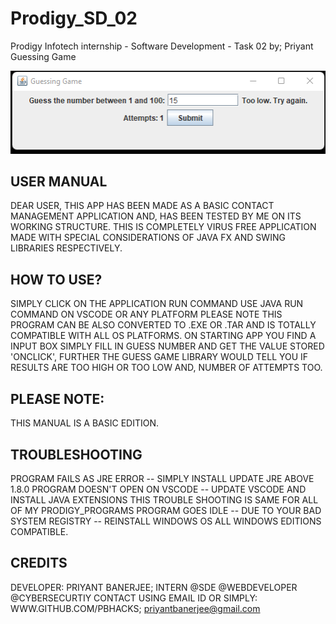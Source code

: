 # Prodigy_SD_02
Prodigy Infotech internship - Software Development - Task 02 by; Priyant
Guessing Game 

![Alt text](https://github.com/Pbhacks/Prodigy_SD_02/blob/main/s1.png)

 USER MANUAL
-------------
DEAR USER, THIS APP HAS BEEN MADE AS A BASIC CONTACT MANAGEMENT APPLICATION AND, HAS BEEN TESTED BY ME ON ITS WORKING STRUCTURE. THIS IS COMPLETELY VIRUS FREE APPLICATION MADE WITH SPECIAL CONSIDERATIONS OF JAVA FX AND SWING LIBRARIES RESPECTIVELY.

 HOW TO USE?
-------------
SIMPLY CLICK ON THE APPLICATION RUN COMMAND USE JAVA RUN COMMAND ON VSCODE OR ANY PLATFORM PLEASE NOTE THIS PROGRAM CAN BE ALSO CONVERTED TO .EXE OR .TAR AND IS TOTALLY COMPATIBLE WITH ALL OS PLATFORMS. ON STARTING APP YOU FIND A INPUT BOX SIMPLY FILL IN GUESS NUMBER AND GET THE VALUE STORED 'ONCLICK', FURTHER THE GUESS GAME LIBRARY WOULD TELL YOU IF RESULTS ARE TOO HIGH OR TOO LOW AND, NUMBER OF ATTEMPTS TOO.

 PLEASE NOTE:
--------------
THIS MANUAL IS A BASIC EDITION.

 TROUBLESHOOTING
-----------------

PROGRAM FAILS AS JRE ERROR -- SIMPLY INSTALL UPDATE JRE ABOVE 1.8.0
PROGRAM DOESN'T OPEN ON VSCODE -- UPDATE VSCODE AND INSTALL JAVA EXTENSIONS
THIS TROUBLE SHOOTING IS SAME FOR ALL OF MY PRODIGY_PROGRAMS
PROGRAM GOES IDLE -- DUE TO YOUR BAD SYSTEM REGISTRY -- REINSTALL WINDOWS OS
ALL WINDOWS EDITIONS COMPATIBLE.

 CREDITS
---------
DEVELOPER: PRIYANT BANERJEE; INTERN @SDE @WEBDEVELOPER @CYBERSECURTIY CONTACT USING EMAIL ID OR SIMPLY: WWW.GITHUB.COM/PBHACKS; priyantbanerjee@gmail.com
